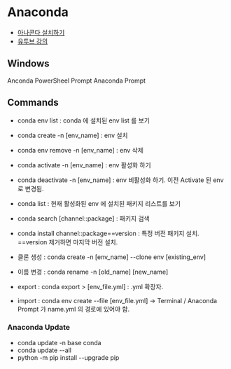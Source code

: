 # Anaconda
- [아나콘다 설치하기](https://www.anaconda.com/)
- [유투브 강의](https://www.youtube.com/watch?v=hvvnZQCapoQ&list=PLtm_YtKTtDkRnlkev9yyzX8uY5g1JGheD&index=5&ab_channel=%EA%B3%B5%EB%8C%80%ED%98%95%EC%95%84)

## Windows
Anconda PowerSheel Prompt
Anaconda Prompt

## Commands
- conda env list : conda 에 설치된 env list 를 보기
- conda create -n [env_name] : env 설치
- conda env remove -n [env_name] : env 삭제

- conda activate -n [env_name] : env 활성화 하기
- conda deactivate -n [env_name]  : env 비활성화 하기. 이전 Activate 된 env 로 변경됨.

- conda list : 현재 활성화된 env 에 설치된 패키지 리스트를 보기
- conda search [channel::package]  : 패키지 검색
- conda install channel::package==version : 특정 버전 패키지 설치. ==version 제거하면 마지막 버전 설치.

- 클론 생성 : conda create -n [env_name] --clone  env [existing_env]
- 이름 변경 : conda rename -n [old_name] [new_name]
- export : conda export > [env_file.yml]   : .yml 확장자.
- import : conda env create --file [env_file.yml]        -> Terminal / Anaconda Prompt 가 name.yml 의 경로에 있어야 함.

### Anaconda Update
- conda update -n base conda
- conda update --all
- python -m pip install --upgrade pip
